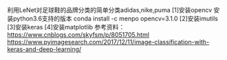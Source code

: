 利用LeNet对足球鞋的品牌分类的简单分类adidas,nike,puma
[1]安装opencv 安装python3.6支持的版本 conda install -c menpo opencv=3.1.0
[2]安装imutils
[3]安装keras
[4]安装matplotlib
参考资料：
https://www.cnblogs.com/skyfsm/p/8051705.html
https://www.pyimagesearch.com/2017/12/11/image-classification-with-keras-and-deep-learning/